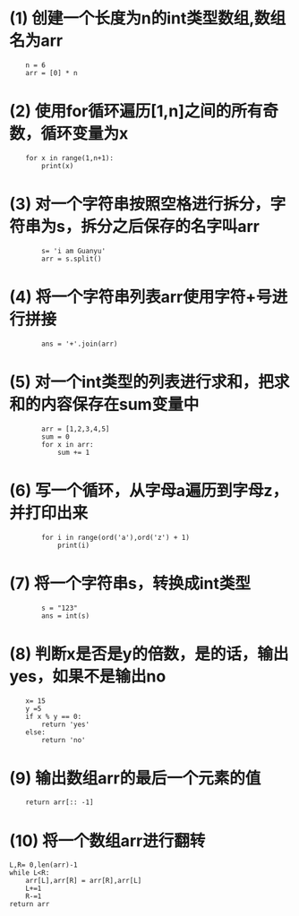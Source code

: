 

# (1) 创建一个长度为n的int类型数组,数组名为arr
        n = 6
        arr = [0] * n
# (2) 使用for循环遍历[1,n]之间的所有奇数，循环变量为x
        for x in range(1,n+1):
            print(x)
# (3) 对一个字符串按照空格进行拆分，字符串为s，拆分之后保存的名字叫arr
            s= 'i am Guanyu'
            arr = s.split()
# (4) 将一个字符串列表arr使用字符+号进行拼接
            ans = '+'.join(arr)
# (5) 对一个int类型的列表进行求和，把求和的内容保存在sum变量中
            arr = [1,2,3,4,5]
            sum = 0
            for x in arr:
                sum += 1
# (6) 写一个循环，从字母a遍历到字母z，并打印出来
            for i in range(ord('a'),ord('z') + 1)
                print(i)
# (7) 将一个字符串s，转换成int类型
            s = "123"
            ans = int(s)
# (8) 判断x是否是y的倍数，是的话，输出yes，如果不是输出no
        x= 15
        y =5
        if x % y == 0:
            return 'yes'
        else:
            return 'no'
# (9) 输出数组arr的最后一个元素的值
        return arr[:: -1]
# (10) 将一个数组arr进行翻转
    L,R= 0,len(arr)-1
    while L<R:
        arr[L],arr[R] = arr[R],arr[L]
        L+=1
        R-=1
    return arr